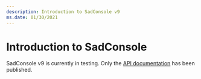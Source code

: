 ```yaml
---
description: Introduction to SadConsole v9
ms.date: 01/30/2021
---
```


# Introduction to SadConsole

SadConsole v9 is currently in testing. Only the [API documentation](../api/index.md) has been published.
